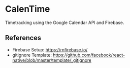 # CalenTime
 Timetracking using the Google Calendar API and Firebase. 
## References
* Firebase Setup: https://rnfirebase.io/
* gitignore Template: https://github.com/facebook/react-native/blob/master/template/_gitignore